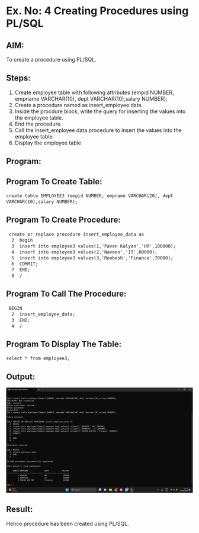 # Ex. No: 4 Creating Procedures using PL/SQL

## AIM: 
To create a procedure using PL/SQL.

## Steps:
1. Create employee table with following attributes (empid NUMBER, empname VARCHAR(10), dept VARCHAR(10),salary NUMBER);
2. Create a procedure named as insert_employee data.
3. Inside the procdure block, write the query for inserting the values into the employee table.
4. End the procedure.
5. Call the insert_employee data procedure to insert the values into the employee table.
6. Display the employee table

## Program:

## Program To Create Table:
```
create table EMPLOYEE3 (empid NUMBER, empname VARCHAR(20), dept VARCHAR(10),salary NUMBER);
```
## Program To Create Procedure:
```
 create or replace procedure insert_employee_data as
  2  begin
  3  insert into employee3 values(1,'Pavan Kalyan','HR',100000);
  4  insert into employee3 values(2,'Naveen','IT',80000);
  5  insert into employee3 values(3,'Roobesh','Finance',70000);
  6  COMMIT;
  7  END;
  8  /
```
## Program To Call The Procedure:
```
 BEGIN
  2  insert_employee_data;
  3  END;
  4  /
```
## Program To Display The Table:
```
select * from employee3;
```
## Output:
![](1.12.png)
## Result:
  Hence procedure has been created using PL/SQL.
